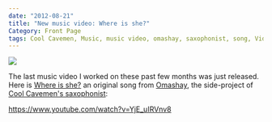 ```yaml
---
date: "2012-08-21"
title: "New music video: Where is she?"
Category: Front Page
tags: Cool Cavemen, Music, music video, omashay, saxophonist, song, Video, youtube
---
```


![](/uploads/2012/where-is-she-banner.jpg)

The last music video I worked on these past few months was just released. Here is [Where is she?](https://omashay.com/compositions/sounds/where-is-she-song/) an original song from [Omashay](https://omashay.com), the side-project of [Cool Cavemen's saxophonist](https://coolcavemen.com/biography/tomasito/):

https://www.youtube.com/watch?v=YjE_uIRVnv8
